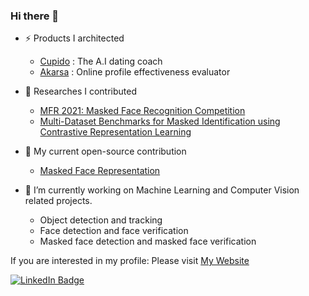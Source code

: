 ### Hi there 👋
- ⚡ Products I architected
    - [Cupido](https://askcupido.com/) : The A.I dating coach
    - [Akarsa](https://akarsa.ai/) : Online profile effectiveness evaluator

- 👯 Researches I contributed
    - [MFR 2021: Masked Face Recognition Competition](https://arxiv.org/abs/2106.15288)
    - [Multi-Dataset Benchmarks for Masked Identification using Contrastive Representation Learning](https://arxiv.org/abs/2106.05596)

- 🌱 My current open-source contribution
    - [Masked Face Representation](https://github.com/sachith500/MaskedFaceRepresentation)
    
- 🔭 I’m currently working on Machine Learning and Computer Vision related projects.
    - Object detection and tracking
    - Face detection and face verification
    - Masked face detection and masked face verification

If you are interested in my profile: Please visit [My Website](https://nuran.github.io/)

[![LinkedIn Badge](https://img.shields.io/badge/LinkedIn-Profile-informational?style=flat&logo=linkedin&logoColor=white&color=0D76A8)](https://www.linkedin.com/in/nurankasthuriarachchi/)
<!--
**arachchi/arachchi** is a ✨ _special_ ✨ repository because its `README.md` (this file) appears on your GitHub profile.

Here are some ideas to get you started:

- 🔭 I’m currently working on ...
- 🌱 I’m currently learning ...
- 👯 I’m looking to collaborate on ...
- 🤔 I’m looking for help with ...
- 💬 Ask me about ...
- 📫 How to reach me: ...
- 😄 Pronouns: ...
- ⚡ Fun fact: ...
-->
